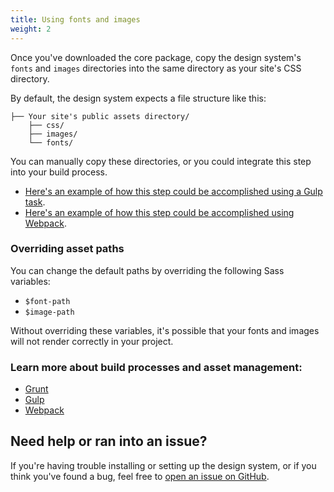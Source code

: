 ```yaml
---
title: Using fonts and images
weight: 2
---
```


Once you've downloaded the core package, copy the design system's `fonts` and `images` directories into the same directory as your site's CSS directory.

By default, the design system expects a file structure like this:

```
├── Your site's public assets directory/
    ├── css/
    ├── images/
    └── fonts/
```

You can manually copy these directories, or you could integrate this step into your build process.
- [Here's an example of how this step could be accomplished using a Gulp task](https://github.com/CMSgov/design-system/blob/master/examples/react-app/Gulpfile.js).
- [Here's an example of how this step could be accomplished using Webpack](https://github.com/CMSgov/design-system/blob/master/examples/webpack-demo/webpack.config.js).

### Overriding asset paths

You can change the default paths by overriding the following Sass variables:

* `$font-path`
* `$image-path`

Without overriding these variables, it's possible that your fonts and images will not render correctly in your project.

### Learn more about build processes and asset management:

- [Grunt](https://gruntjs.com/)
- [Gulp](https://gulpjs.com/)
- [Webpack](https://webpack.js.org/)

<h2 id="need-help" class="ds-h2 ds-u-color--primary-darker">Need help or ran into an issue?</h2>

If you're having trouble installing or setting up the design system, or if you think you've found a bug, feel free to [open an issue on GitHub](https://github.com/CMSgov/design-system/issues).
